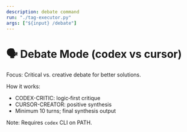 ```yaml
---
description: debate command
run: "./tag-executor.py"
args: ["${input} /debate"]
---
```


# 🗣️ Debate Mode (codex vs cursor)

Focus: Critical vs. creative debate for better solutions.

How it works:
- CODEX-CRITIC: logic‑first critique
- CURSOR-CREATOR: positive synthesis
- Minimum 10 turns; final synthesis output

Note: Requires `codex` CLI on PATH.

